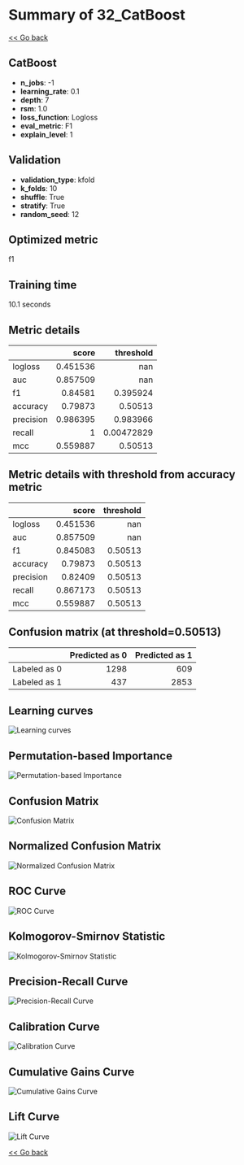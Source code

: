 # Summary of 32_CatBoost

[<< Go back](../README.md)


## CatBoost
- **n_jobs**: -1
- **learning_rate**: 0.1
- **depth**: 7
- **rsm**: 1.0
- **loss_function**: Logloss
- **eval_metric**: F1
- **explain_level**: 1

## Validation
 - **validation_type**: kfold
 - **k_folds**: 10
 - **shuffle**: True
 - **stratify**: True
 - **random_seed**: 12

## Optimized metric
f1

## Training time

10.1 seconds

## Metric details
|           |    score |    threshold |
|:----------|---------:|-------------:|
| logloss   | 0.451536 | nan          |
| auc       | 0.857509 | nan          |
| f1        | 0.84581  |   0.395924   |
| accuracy  | 0.79873  |   0.50513    |
| precision | 0.986395 |   0.983966   |
| recall    | 1        |   0.00472829 |
| mcc       | 0.559887 |   0.50513    |


## Metric details with threshold from accuracy metric
|           |    score |   threshold |
|:----------|---------:|------------:|
| logloss   | 0.451536 |   nan       |
| auc       | 0.857509 |   nan       |
| f1        | 0.845083 |     0.50513 |
| accuracy  | 0.79873  |     0.50513 |
| precision | 0.82409  |     0.50513 |
| recall    | 0.867173 |     0.50513 |
| mcc       | 0.559887 |     0.50513 |


## Confusion matrix (at threshold=0.50513)
|              |   Predicted as 0 |   Predicted as 1 |
|:-------------|-----------------:|-----------------:|
| Labeled as 0 |             1298 |              609 |
| Labeled as 1 |              437 |             2853 |

## Learning curves
![Learning curves](learning_curves.png)

## Permutation-based Importance
![Permutation-based Importance](permutation_importance.png)
## Confusion Matrix

![Confusion Matrix](confusion_matrix.png)


## Normalized Confusion Matrix

![Normalized Confusion Matrix](confusion_matrix_normalized.png)


## ROC Curve

![ROC Curve](roc_curve.png)


## Kolmogorov-Smirnov Statistic

![Kolmogorov-Smirnov Statistic](ks_statistic.png)


## Precision-Recall Curve

![Precision-Recall Curve](precision_recall_curve.png)


## Calibration Curve

![Calibration Curve](calibration_curve_curve.png)


## Cumulative Gains Curve

![Cumulative Gains Curve](cumulative_gains_curve.png)


## Lift Curve

![Lift Curve](lift_curve.png)



[<< Go back](../README.md)

